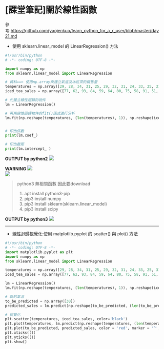 # <b>[課堂筆記]關於線性函數</b>

參考:https://github.com/yaojenkuo/learn_python_for_a_r_user/blob/master/day21.md

* 使用 sklearn.linear_model 的 LinearRegression() 方法



```python
#!/usr/bin/python
# -*- coding: UTF-8 -*-

import numpy as np
from sklearn.linear_model import LinearRegression

# 資料==> 使用np.array來建立氣溫及冰紅茶的銷售量
temperatures = np.array([29, 28, 34, 31, 25, 29, 32, 31, 24, 33, 25, 31, 26, 30])
iced_tea_sales = np.array([77, 62, 93, 84, 59, 64, 80, 75, 58, 91, 51, 73, 65, 84])

# 先建立線性迴歸的物件
lm = LinearRegression()

# 再用線性迴歸物件的fit()函式進行分析
lm.fit(np.reshape(temperatures, (len(temperatures), 1)), np.reshape(iced_tea_sales, (len(iced_tea_sales), 1)))


# 印出係數
print(lm.coef_)

# 印出截距
print(lm.intercept_ )
```

<b>OUTPUT by python2</b>
![](https://i.imgur.com/Ud9Fw1Y.png)

<b>WARNING</b>
![](https://i.imgur.com/9a7EAQs.png)<br>
![](https://i.imgur.com/IkxxkCY.png)

> python3 無相關函數 因此要download
> 1. apt install python3-pip
> 2. pip3 install numpy
> 3. pip3 install sklearn(sklearn.linear_model)
> 4. pip3 install scipy

<b>OUTPUT by python3</b>
![](https://i.imgur.com/AWzkJFo.png)


----

* 線性迴歸視覺化:使用 matplotlib.pyplot 的 scatter() 與 plot() 方法

```python
#!/usr/bin/python
# -*- coding: UTF-8 -*-
import matplotlib.pyplot as plt
import numpy as np
from sklearn.linear_model import LinearRegression

temperatures = np.array([29, 28, 34, 31, 25, 29, 32, 31, 24, 33, 25, 31, 26, 30])
iced_tea_sales = np.array([77, 62, 93, 84, 59, 64, 80, 75, 58, 91, 51, 73, 65, 84])

lm = LinearRegression()
lm.fit(np.reshape(temperatures, (len(temperatures), 1)), np.reshape(iced_tea_sales, (len(iced_tea_sales), 1)))

# 新的氣溫
to_be_predicted = np.array([30])
predicted_sales = lm.predict(np.reshape(to_be_predicted, (len(to_be_predicted), 1)))

# 視覺化
plt.scatter(temperatures, iced_tea_sales, color='black')
plt.plot(temperatures, lm.predict(np.reshape(temperatures, (len(temperatures), 1))), color='blue', linewidth=3)
plt.plot(to_be_predicted, predicted_sales, color = 'red', marker = '^', markersize = 10)
plt.xticks(())
plt.yticks(())
plt.show()
```

